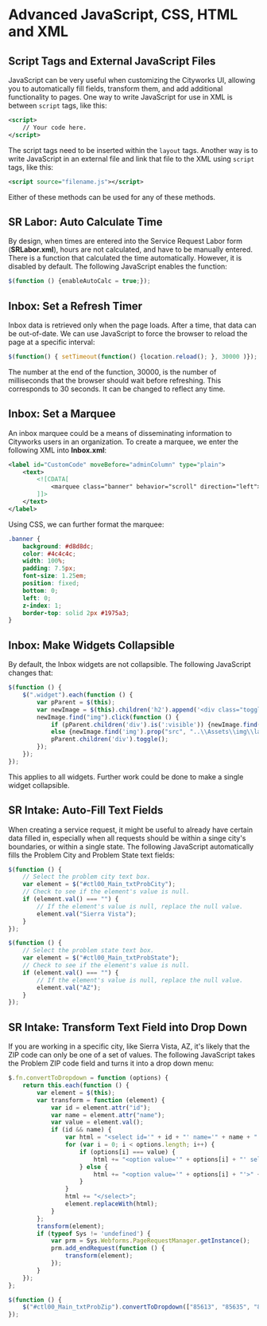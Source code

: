 # Advanced JavaScript, CSS, HTML and XML
## Script Tags and External JavaScript Files
JavaScript can be very useful when customizing the Cityworks UI, allowing you to automatically fill fields, transform them, and add additional functionality to pages. One way to write JavaScript for use in XML is between `script` tags, like this:

```xml
<script>
	// Your code here.
</script>
```
The script tags need to be inserted within the `layout` tags. Another way is to write JavaScript in an external file and link that file to the XML using `script` tags, like this:

```xml
<script source="filename.js"></script>
```
Either of these methods can be used for any of these methods.

## SR Labor: Auto Calculate Time
By design, when times are entered into the Service Request Labor form (**SRLabor.xml**), hours are not calculated, and have to be manually entered. There is a function that calculated the time automatically. However, it is disabled by default. The following JavaScript enables the function:

```javascript
$(function () {enableAutoCalc = true;});
```

## Inbox: Set a Refresh Timer
Inbox data is retrieved only when the page loads. After a time, that data can be out-of-date. We can use JavaScript to force the browser to reload the page at a specific interval:

```javascript
$(function() { setTimeout(function() {location.reload(); }, 30000 )});
```
The number at the end of the function, 30000, is the number of milliseconds that the browser should wait before refreshing. This corresponds to 30 seconds. It can be changed to reflect any time.

## Inbox: Set a Marquee
An inbox marquee could be a means of disseminating information to Cityworks users in an organization. To create a marquee, we enter the following XML into **Inbox.xml**:

```xml
<label id="CustomCode" moveBefore="adminColumn" type="plain">
	<text>
	    <![CDATA[
			<marquee class="banner" behavior="scroll" direction="left">Marquee Text</marquee>
		]]>
	</text>
</label>
```
Using CSS, we can further format the marquee:

```css
.banner {
	background: #d8d8dc;
	color: #4c4c4c;
	width: 100%;
	padding: 7.5px;
	font-size: 1.25em;
	position: fixed;
	bottom: 0;
	left: 0;
	z-index: 1;
	border-top: solid 2px #1975a3;
}
```
## Inbox: Make Widgets Collapsible
By default, the Inbox widgets are not collapsible. The following JavaScript changes that:

```javascript
$(function () {
	$(".widget").each(function () {
		var pParent = $(this);
		var newImage = $(this).children('h2').append('<div class="toggle tools"><img style="" type="image" src="..\\Assets\\img\\layout\\rollDown.png" /></div>');
		newImage.find("img").click(function () {
            if (pParent.children('div').is(':visible')) {newImage.find('img').prop("src", "..\\Assets\\img\\layout\\rollUp.png");}
            else {newImage.find('img').prop("src", "..\\Assets\\img\\layout\\rollDown.png");}
            pParent.children('div').toggle();
		});
	});
});
```
This applies to all widgets. Further work could be done to make a single widget collapsible.

## SR Intake: Auto-Fill Text Fields
When creating a service request, it might be useful to already have certain data filled in, especially when all requests should be within a singe city's boundaries, or within a single state. The following JavaScript automatically fills the Problem City and Problem State text fields:

```javascript
$(function () {
	// Select the problem city text box.
	var element = $("#ctl00_Main_txtProbCity");
	// Check to see if the element's value is null.
	if (element.val() === "") {
		// If the element's value is null, replace the null value.
		element.val("Sierra Vista");
	}
});

$(function () {
	// Select the problem state text box.
	var element = $("#ctl00_Main_txtProbState");
	// Check to see if the element's value is null.
	if (element.val() === "") {
        // If the element's value is null, replace the null value.
        element.val("AZ");
	}
});
```

## SR Intake: Transform Text Field into Drop Down
If you are working in a specific city, like Sierra Vista, AZ, it's likely that the ZIP code can only be one of a set of values. The following JavaScript takes the Problem ZIP code field and turns it into a drop down menu:

```javascript
$.fn.convertToDropdown = function (options) {
	return this.each(function () {
		var element = $(this);
		var transform = function (element) {
			var id = element.attr("id");
			var name = element.attr("name");
			var value = element.val();
			if (id && name) {
				var html = "<select id='" + id + "' name='" + name + "' class='normal'>";
				for (var i = 0; i < options.length; i++) {
					if (options[i] === value) {
						html += "<option value='" + options[i] + "' selected='true'>" + options[i] + "</option>";
                    } else {
						html += "<option value='" + options[i] + "'>" + options[i] + "</option>";
					}
				}
				html += "</select>";
				element.replaceWith(html);
			}
		};
		transform(element);
		if (typeof Sys != 'undefined') {
			var prm = Sys.Webforms.PageRequestManager.getInstance();
			prm.add_endRequest(function () {
				transform(element);
			});
		}
	});
};

$(function () {
    $("#ctl00_Main_txtProbZip").convertToDropdown(["85613", "85635", "85650", "85615"]);
});
```